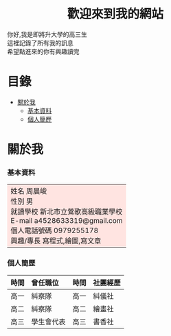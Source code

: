 # <center>歡迎來到我的網站</center>

你好,我是即將升大學的高三生<br>
這裡記錄了所有我的訊息<br>
希望點進來的你有興趣讀完<br>

# 目錄
* [關於我](#關於我)
   * [基本資料](#基本資料)
   * [個人簡歷](#個人簡歷)

# 關於我
### 基本資料
<table><tr><td bgcolor=MistyRose>
    姓名 周晨峻<br>
    性別 男<br>
    就讀學校 新北市立鶯歌高級職業學校<br>
    E-mail a4528633319@gmail.com<br>
    個人電話號碼 0979255178<br>
    興趣/專長 寫程式,繪圖,寫文章<br>
</td></tr></table>

### 個人簡歷
| 時間 | 曾任職位 | 時間 | 社團經歷 |
| :--- | :------ | :--- | :------ |
| 高一 |糾察隊 | 高一 | 糾儀社  |
| 高二 |糾察隊 | 高二 | 繪畫社  |
| 高三 |學生會代表 | 高三 | 書香社|